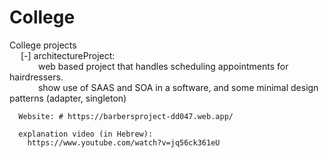 # College
College projects 
<br>&emsp;
  [-] architectureProject:
      <br>&emsp;&emsp;&emsp;
        web based project that handles scheduling appointments for hairdressers. 
      <br>&emsp;&emsp;&emsp;
        show use of SAAS and SOA in a software, and some minimal design patterns (adapter, singleton)
        
      Website: # https://barbersproject-dd047.web.app/
       
      explanation video (in Hebrew):
        https://www.youtube.com/watch?v=jq56ck361eU
        
